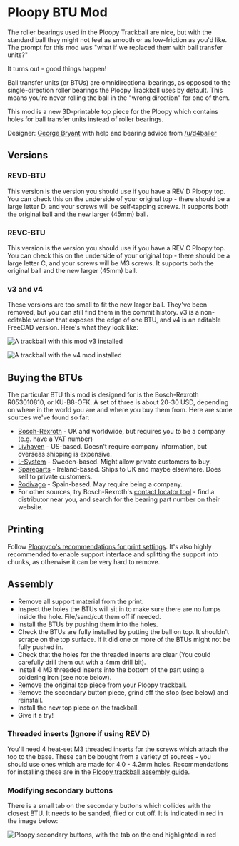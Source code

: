 # Ploopy BTU Mod

The roller bearings used in the Ploopy Trackball are nice, but with the standard ball they might not feel as smooth or as low-friction as you'd like. The prompt for this mod was "what if we replaced them with ball transfer units?"

It turns out - good things happen!

Ball transfer units (or BTUs) are omnidirectional bearings, as opposed to the single-direction roller bearings the Ploopy Trackball uses by default. This means you're never rolling the ball in the "wrong direction" for one of them.

This mod is a new 3D-printable top piece for the Ploopy which contains holes for ball transfer units instead of roller bearings.

Designer: [George Bryant](https://github.com/gbrnt) with help and bearing advice from [/u/d4baller](https://reddit.com/user/d4baller)
## Versions
### REVD-BTU
This version is the version you should use if you have a REV D Ploopy top.
You can check this on the underside of your original top - there should be a large letter D,
and your screws will be self-tapping screws.
It supports both the original ball and the new larger (45mm) ball.

### REVC-BTU
This version is the version you should use if you have a REV C Ploopy top.
You can check this on the underside of your original top - there should be a large letter C,
and your screws will be M3 screws.
It supports both the original ball and the new larger (45mm) ball.

### v3 and v4
These versions are too small to fit the new larger ball.
They've been removed, but you can still find them in the commit history.
v3 is a non-editable version that exposes the edge of one BTU, and v4 is an editable FreeCAD version.
Here's what they look like:

![A trackball with this mod v3 installed](img/example-v3.jpg)

![A trackball with the v4 mod installed](img/example-v4.jpg)

## Buying the BTUs
The particular BTU this mod is designed for is the Bosch-Rexroth R053010810, or KU-B8-OFK. A set of three is about 20-30 USD, depending on where in the world you are and where you buy them from. Here are some sources we've found so far:

* [Bosch-Rexroth](https://www.boschrexroth.com/en/xc/products/product-groups/linear-motion-technology/ball-transfer-units-and-tolerance-rings/ball-transfer-units/r0530-with-sheet-steel-housing/r0530-1-with-sheet-steel-housing) - UK and worldwide, but requires you to be a company (e.g. have a VAT number)
* [Livhaven](https://store.livhaven.com/r053010810-bosch-rexroth-ball-transfer-unit) - US-based. Doesn't require company information, but overseas shipping is expensive.
* [L-System](https://l-system.nu/webshop/linear-technology/ball-transfer-units-and-tolerance-rings/ball-transfer-units/type-r0530/ball-transfer-unit-ku-b8-ofk/) - Sweden-based. Might allow private customers to buy.
* [Spareparts](https://www.sp-spareparts.com/en/p/r053010810-bosch-rexroth) - Ireland-based. Ships to UK and maybe elsewhere. Does sell to private customers.
* [Rodivago](https://rodavigo.net/es/p/bola-transportadora-con-carter-de-metal-laminado-ref-053010810/557053010810) - Spain-based. May require being a company.
* For other sources, try Bosch-Rexroth's [contact locator tool](https://addresses.boschrexroth.com/) - find a distributor near you, and search for the bearing part number on their website.

## Printing
Follow [Ploopyco's recommendations for print settings](https://github.com/ploopyco/trackball/wiki/Appendix-B%3A-3D-printed-parts). It's also highly recommended to enable support interface and splitting the support into chunks, as otherwise it can be very hard to remove.

## Assembly
* Remove all support material from the print.
* Inspect the holes the BTUs will sit in to make sure there are no lumps inside the hole. File/sand/cut them off if needed.
* Install the BTUs by pushing them into the holes.
* Check the BTUs are fully installed by putting the ball on top. It shouldn't scrape on the top surface. If it did one or more of the BTUs might not be fully pushed in.
* Check that the holes for the threaded inserts are clear (You could carefully drill them out with a 4mm drill bit).
* Install 4 M3 threaded inserts into the bottom of the part using a soldering iron (see note below).
* Remove the original top piece from your Ploopy trackball.
* Remove the secondary button piece, grind off the stop (see below) and reinstall.
* Install the new top piece on the trackball.
* Give it a try!

### Threaded inserts (Ignore if using REV D)
You'll need 4 heat-set M3 threaded inserts for the screws which attach the top to the base.
These can be bought from a variety of sources - you should use ones which are made for 4.0 - 4.2mm holes.
Recommendations for installing these are in the [Ploopy trackball assembly guide](https://github.com/ploopyco/trackball/wiki/Ploopy-Trackball-Kit-Assembly).

### Modifying secondary buttons
There is a small tab on the secondary buttons which collides with the closest BTU. It needs to be sanded, filed or cut off. It is indicated in red in the image below:

![Ploopy secondary buttons, with the tab on the end highlighted in red](img/trim-tab.jpg)
